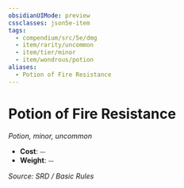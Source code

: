 ```yaml
---
obsidianUIMode: preview
cssclasses: json5e-item
tags:
  - compendium/src/5e/dmg
  - item/rarity/uncommon
  - item/tier/minor
  - item/wondrous/potion
aliases:
  - Potion of Fire Resistance
---
```

# Potion of Fire Resistance
*Potion, minor, uncommon*  

- **Cost**: ⏤
- **Weight**: ⏤

*Source: SRD / Basic Rules*